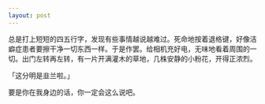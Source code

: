 ```yaml
---
layout: post
---
```

总是打上短短的四五行字，发现有些事情越说越难过。死命地按着退格键，好像洁癖症患者要擦干净一切东西一样。于是作罢。给相机充好电，无味地看着周围的一切。出门左转再左转，有一片开满灌木的草地，几株安静的小粉花，开得正浓烈。

「这分明是韭兰啦。」

要是你在我身边的话，你一定会这么说吧。